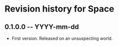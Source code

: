 # Revision history for Space

## 0.1.0.0 -- YYYY-mm-dd

* First version. Released on an unsuspecting world.
